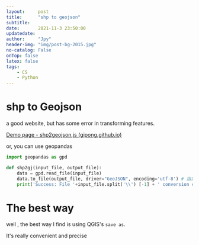```yaml
---
layout:     post
title:      "shp to geojson"
subtitle:   
date:       2021-11-3 23:50:00
updatedate:
author:     "Jpy"
header-img: "img/post-bg-2015.jpg"
no-catalog: False
onTop: false
latex: false
tags:
    - CS
    - Python
---
```


# shp to Geojson

a good website, but has some error in transforming features.

[Demo page - shp2geojson.js (gipong.github.io)](http://gipong.github.io/shp2geojson.js/)

or, you can use geopandas

```python
import geopandas as gpd

def shp2gj(input_file, output_file):
    data = gpd.read_file(input_file)
    data.to_file(output_file, driver="GeoJSON", encoding='utf-8') # 指定utf-8编码，防止中文乱码
    print('Success: File '+input_file.split('\\') [-1] + ' conversion completed')

```

# The best way

well , the best way I find is using QGIS's `save as`.

It's really convenient and precise